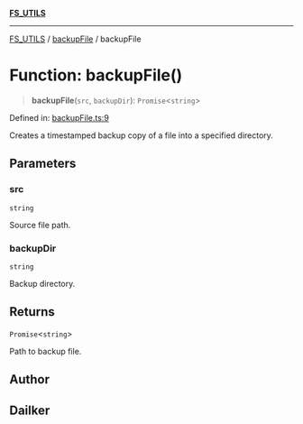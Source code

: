 [**FS_UTILS**](../../README.md)

***

[FS_UTILS](../../README.md) / [backupFile](../README.md) / backupFile

# Function: backupFile()

> **backupFile**(`src`, `backupDir`): `Promise`\<`string`\>

Defined in: [backupFile.ts:9](https://github.com/dailker/everyutil-js/blob/b3e269da55b7d96c15eb37e98c5c4f6b94f05f6f/src/fs/backupFile.ts#L9)

Creates a timestamped backup copy of a file into a specified directory.

## Parameters

### src

`string`

Source file path.

### backupDir

`string`

Backup directory.

## Returns

`Promise`\<`string`\>

Path to backup file.

## Author

## Dailker
